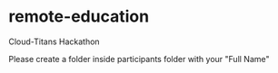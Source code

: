 # remote-education
Cloud-Titans Hackathon

Please create a folder inside participants folder with your "Full Name"
